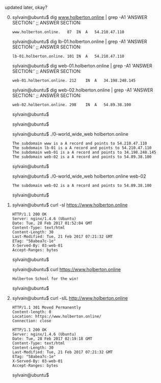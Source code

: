 updated later, okay?

 0. sylvain@ubuntu$ dig www.holberton.online | grep -A1 'ANSWER SECTION:'
    ;; ANSWER SECTION:

        www.holberton.online.   87  IN  A   54.210.47.110
    
    sylvain@ubuntu$ dig lb-01.holberton.online | grep -A1 'ANSWER SECTION:'
    ;; ANSWER SECTION:

        lb-01.holberton.online. 101 IN  A   54.210.47.110
    
    sylvain@ubuntu$ dig web-01.holberton.online | grep -A1 'ANSWER SECTION:'
    ;; ANSWER SECTION:

        web-01.holberton.online. 212    IN  A   34.198.248.145
    
    sylvain@ubuntu$ dig web-02.holberton.online | grep -A1 'ANSWER SECTION:'
    ;; ANSWER SECTION:

        web-02.holberton.online. 298    IN  A   54.89.38.100
    
    sylvain@ubuntu$

    sylvain@ubuntu$

    sylvain@ubuntu$ ./0-world_wide_web holberton.online

        The subdomain www is a A record and points to 54.210.47.110
        The subdomain lb-01 is a A record and points to 54.210.47.110
        The subdomain web-01 is a A record and points to 34.198.248.145
        The subdomain web-02 is a A record and points to 54.89.38.100
    sylvain@ubuntu$

    sylvain@ubuntu$ ./0-world_wide_web holberton.online web-02

        The subdomain web-02 is a A record and points to 54.89.38.100
    sylvain@ubuntu$

 1. sylvain@ubuntu$ curl -sI https://www.holberton.online

        HTTP/1.1 200 OK
        Server: nginx/1.4.6 (Ubuntu)
        Date: Tue, 28 Feb 2017 01:52:04 GMT
        Content-Type: text/html
        Content-Length: 30
        Last-Modified: Tue, 21 Feb 2017 07:21:32 GMT
        ETag: "58abea7c-1e"
        X-Served-By: 03-web-01
        Accept-Ranges: bytes
    sylvain@ubuntu$

    sylvain@ubuntu$ curl https://www.holberton.online

        Holberton School for the win!
    
    sylvain@ubuntu$

 2. sylvain@ubuntu$ curl -sIL http://www.holberton.online

        HTTP/1.1 301 Moved Permanently
        Content-length: 0
        Location: https://www.holberton.online/
        Connection: close

        HTTP/1.1 200 OK
        Server: nginx/1.4.6 (Ubuntu)
        Date: Tue, 28 Feb 2017 02:19:18 GMT
        Content-Type: text/html
        Content-Length: 30
        Last-Modified: Tue, 21 Feb 2017 07:21:32 GMT
        ETag: "58abea7c-1e"
        X-Served-By: 03-web-01
        Accept-Ranges: bytes

    sylvain@ubuntu$
